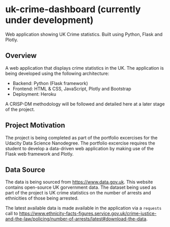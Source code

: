 # uk-crime-dashboard (currently under development)
Web application showing UK Crime statistics. Built using Python, Flask and Plotly.
## Overview
A web application that displays crime statistics in the UK. The application is being developed using the following architecture:

* Backend: Python (Flask framework)
* Frontend: HTML & CSS, JavaScript, Plotly and Bootstrap
* Deployment: Heroku

A CRISP-DM methodology will be followed and detailed here at a later stage of the project.
## Project Motivation
The project is being completed as part of the portfolio excercises for the Udacity Data Science Nanodegree. The portfolio excercise requires the student to develop a data-driven web application by making use of the Flask web framework and Plotly.
## Data Source
The data is being sourced from https://www.data.gov.uk. This website contains open-source UK gorvernment data. The dataset being used as part of the project is UK crime statistics on the number of arrests and ethnicities of those being arrested. 

The latest available data is made available in the application via a `requests` call to https://www.ethnicity-facts-figures.service.gov.uk/crime-justice-and-the-law/policing/number-of-arrests/latest#download-the-data.
